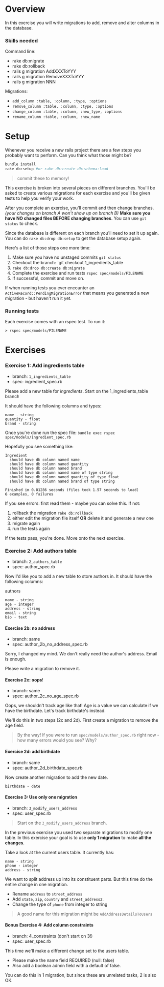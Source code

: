 # Overview

In this exercise you will write migrations to add, remove and alter columns in the database.

### Skills needed

Command line:

* rake db:migrate
* rake db:rollback
* rails g migration AddXXXToYYY
* rails g migration RemoveXXXToYYY
* rails g migration NNN

Migrations:

* `add_column :table, :column, :type, :options`
* `remove_column :table, :column, :type, :options`
* `change_column :table, :column, :new_type, :options`
* `rename_column :table, :column, :new_name`


# Setup

Whenever you receive a new rails project there are a few steps you probably want to perform.  Can you think what those might be?

```sh
bundle install
rake db:setup #or rake db:create db:schema:load
```
> commit these to memory!


This exercise is broken into several pieces on different branches.  You'll be asked to create various migrations for each exercise and you'll be given tests to help you verify your work.

After you complete an exercise, you'll commit and then change branches.  *(your changes on branch A won't show up on branch B)*  **Make sure you have NO changed files BEFORE changing branches.** You can use `git status` to check.

Since the database is different on each branch you'll need to set it up again.  You can do `rake db:drop db:setup` to get the database setup again.

Here's a list of those steps one more time:

1. Make sure you have no unstaged commits `git status`
2. Checkout the branch: `git checkout 1_ingredients_table
3. `rake db:drop db:create db:migrate`
3. Complete the exercise and run tests `rspec spec/models/FILENAME`
4. If successful, commit and move on.

If when running tests you ever encounter an `ActiveRecord::PendingMigrationError` that means you generated a new migration - but haven't run it yet.

### Running tests

Each exercise comes with an rspec test.  To run it:

`> rspec spec/models/FILENAME`


# Exercises 

### Exercise 1: Add ingredients table

* branch: `1_ingredients_table`
* spec: ingredient_spec.rb

Please add a new table for _ingredients_.  Start on the 1_ingredients_table branch

It should have the following columns and types:

```
name - string
quantity - float
brand - string
```

Once you're done run the spec file: `bundle exec rspec spec/models/ingredient_spec.rb`

Hopefully you see something like:

```
Ingredient
  should have db column named name
  should have db column named quantity
  should have db column named brand
  should have db column named name of type string
  should have db column named quantity of type float
  should have db column named brand of type string

Finished in 0.01286 seconds (files took 1.57 seconds to load)
6 examples, 0 failures
```

If you see errors: first read them - maybe you can solve this.  If not:

1. rollback the migration `rake db:rollback`
2. either edit the migration file itself **OR** delete it and generate a new one
3. migrate again
4. run the tests again

If the tests pass, you're done.  Move onto the next exercise.


### Exercise 2: Add authors table

* branch: `2_authors_table`
* spec: author_spec.rb

Now I'd like you to add a new table to store authors in.  It should have the following columns:

authors

```
name - string
age - integer
address - string
email - string
bio - text
```


#### Exercise 2b: no address

* branch: same 
* spec: author_2b_no_address_spec.rb

Sorry, I changed my mind.  We don't really need the author's address.  Email is enough.

Please write a migration to remove it.


#### Exercise 2c: oops!

* branch: same 
* spec: author_2c_no_age_spec.rb


Oops, we shouldn't track age like that!  Age is a value we can calculate if we have the birthdate.  Let's track birthdate's instead.  

We'll do this in two steps (2c and 2d).  First create a migration to remove the age field.  

> By the way!  If you were to run `spec/models/author_spec.rb` right now - how many errors would you see?  Why?

#### Exercise 2d: add birthdate 

* branch: same 
* spec: author_2d_birthdate_spec.rb

Now create another migration to add the new date.

```
birthdate - date
```


#### Exercise 3: Use only one migration

* branch: `3_modify_users_address`
* spec: user_spec.rb

> Start on the `3_modify_users_address` branch.

In the previous exercise you used two separate migrations to modify one table.  In this exercise your goal is to use **only 1 migration** to make **all the changes**.

Take a look at the current users table.  It currently has:

```
name - string
phone - integer
address - string
```

We want to split address up into its constituent parts.  But this time do the entire change in one migration.  

* Rename `address` to `street_address` 
* Add `state`, `zip`, `country` and `street_address2`.  
* Change the type of `phone` from integer to string

> A good name for this migration might be `AddAddressDetailsToUsers`

#### Bonus Exercise 4: Add column constraints

* branch: 4_constraints  (don't start on 3!)
* spec: user_spec.rb

This time we'll make a different change set to the users table.  

* Please make the name field REQUIRED (null: false)
* Also add a boolean admin field with a default of false.

You can do this in 1 migration, but since these are unrelated tasks, 2 is also OK.